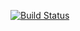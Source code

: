 [![Build Status](https://dev.azure.com/michalczarnecki03/BookLab08/_apis/build/status%2FSkrytyZubr.docker-terraform-azure-pipeline?branchName=main)](https://dev.azure.com/michalczarnecki03/BookLab08/_build/latest?definitionId=6&branchName=main)
